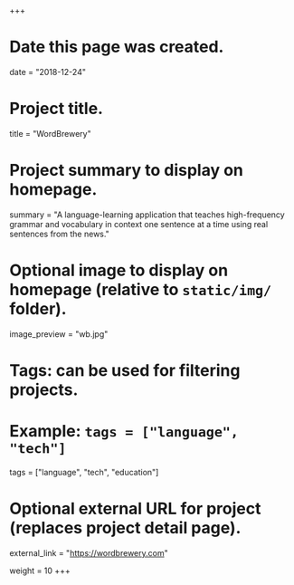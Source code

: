 +++
# Date this page was created.
date = "2018-12-24"

# Project title.
title = "WordBrewery"

# Project summary to display on homepage.
summary = "A language-learning application that teaches high-frequency grammar and vocabulary in context one sentence at a time using real sentences from the news."

# Optional image to display on homepage (relative to `static/img/` folder).
image_preview = "wb.jpg"

# Tags: can be used for filtering projects.
# Example: `tags = ["language", "tech"]`
tags = ["language", "tech", "education"]

# Optional external URL for project (replaces project detail page).
external_link = "https://wordbrewery.com"

weight = 10
+++

